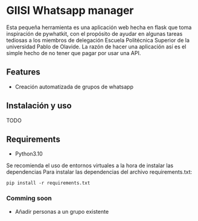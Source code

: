 # GIISI Whatsapp manager
Esta pequeña herramienta es una aplicación web hecha en flask que toma inspiración de pywhatkit, con el propósito de ayudar en algunas tareas tediosas a los miembros de delegación Escuela Politécnica Superior de la universidad Pablo de Olavide.
La razón de hacer una aplicación así es el simple hecho de no tener que pagar por usar una API.

## Features
* Creación automatizada de grupos de whatsapp

## Instalación y uso
TODO

## Requirements

* Python3.10 

Se recomienda el uso de entornos virtuales a la hora de instalar las dependencias
Para instalar las dependencias del archivo requirements.txt:
```
pip install -r requirements.txt
```

### Comming soon
* Añadir personas a un grupo existente
